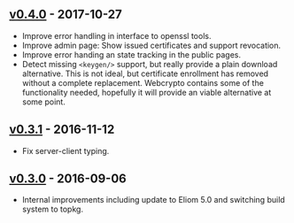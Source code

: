 [v0.4.0] - 2017-10-27
---------------------

* Improve error handling in interface to openssl tools.
* Improve admin page: Show issued certificates and support revocation.
* Improve error handing an state tracking in the public pages.
* Detect missing `<keygen/>` support, but really provide a plain download
  alternative. This is not ideal, but certificate enrollment has removed
  without a complete replacement. Webcrypto contains some of the
  functionality needed, hopefully it will provide an viable alternative at
  some point.

[v0.3.1] - 2016-11-12
---------------------

* Fix server-client typing.

[v0.3.0] - 2016-09-06
---------------------

* Internal improvements including update to Eliom 5.0 and switching build
  system to topkg.

[v0.4.0]: https://github.com/paurkedal/inhca/compare/v0.3.1...v0.4.0
[v0.3.1]: https://github.com/paurkedal/inhca/compare/v0.3.0...v0.3.1
[v0.3.0]: https://github.com/paurkedal/inhca/compare/v0.2.0...v0.3.0
